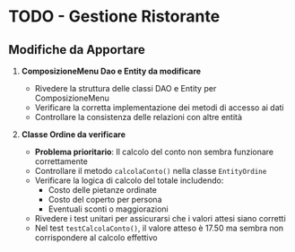 # TODO - Gestione Ristorante

## Modifiche da Apportare

1. **ComposizioneMenu Dao e Entity da modificare**
    - Rivedere la struttura delle classi DAO e Entity per ComposizioneMenu
    - Verificare la corretta implementazione dei metodi di accesso ai dati
    - Controllare la consistenza delle relazioni con altre entità

2. **Classe Ordine da verificare**
    - **Problema prioritario**: Il calcolo del conto non sembra funzionare correttamente
    - Controllare il metodo `calcolaConto()` nella classe `EntityOrdine`
    - Verificare la logica di calcolo del totale includendo:
        - Costo delle pietanze ordinate
        - Costo del coperto per persona
        - Eventuali sconti o maggiorazioni
    - Rivedere i test unitari per assicurarsi che i valori attesi siano corretti
    - Nel test `testCalcolaConto()`, il valore atteso è 17.50 ma sembra non corrispondere al calcolo effettivo
